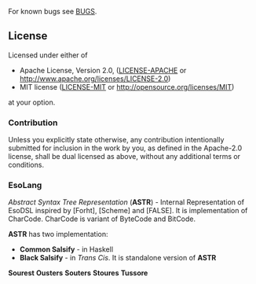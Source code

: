 
For known bugs see [BUGS](BUGS.md).

## License

Licensed under either of

 * Apache License, Version 2.0, ([LICENSE-APACHE](LICENSE-APACHE) or http://www.apache.org/licenses/LICENSE-2.0)
 * MIT license ([LICENSE-MIT](LICENSE-MIT) or http://opensource.org/licenses/MIT)

at your option.

### Contribution

Unless you explicitly state otherwise, any contribution intentionally submitted
for inclusion in the work by you, as defined in the Apache-2.0 license, shall be dual licensed as above, without any
additional terms or conditions.

### EsoLang
 *Abstract Syntax Tree Representation* (**ASTR**) - Internal Representation of EsoDSL inspired by [Forht], [Scheme] and [FALSE].
 It is implementation of CharCode.
 CharCode is variant of ByteCode and BitCode.
 
 **ASTR** has two implementation:
 * **Common Salsify** - in Haskell
 * **Black Salsify** - in *Trans Cis*. It is standalone version of **ASTR**

**Sourest**
**Ousters**
**Souters**
**Stoures**
**Tussore**
